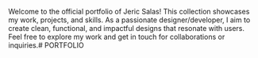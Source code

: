 Welcome to the official portfolio of Jeric Salas! This collection showcases my work, projects, and skills. As a passionate designer/developer, I aim to create clean, functional, and impactful designs that resonate with users. Feel free to explore my work and get in touch for collaborations or inquiries.# PORTFOLIO
